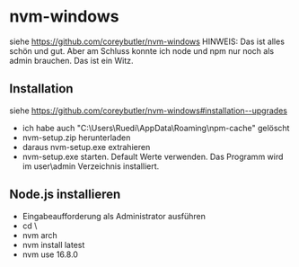 # nvm-windows
siehe https://github.com/coreybutler/nvm-windows
HINWEIS: Das ist alles schön und gut. Aber am Schluss konnte ich node und npm nur noch als admin brauchen. Das ist ein Witz.

## Installation
siehe https://github.com/coreybutler/nvm-windows#installation--upgrades
* ich habe auch "C:\Users\Ruedi\AppData\Roaming\npm-cache" gelöscht
* nvm-setup.zip herunterladen
* daraus nvm-setup.exe extrahieren
* nvm-setup.exe starten. Default Werte verwenden. Das Programm wird im user\admin Verzeichnis installiert.

## Node.js installieren
* Eingabeaufforderung als Administrator ausführen
* cd \
* nvm arch
* nvm install latest
* nvm use 16.8.0

